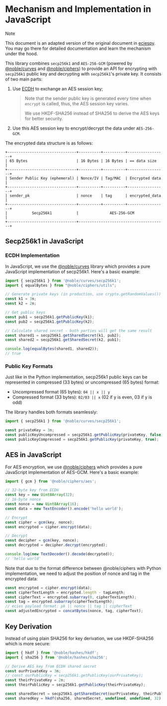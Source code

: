 # Mechanism and Implementation in JavaScript

> [!NOTE]
>
> This document is an adapted version of the original document in [eciespy](https://github.com/ecies/py/blob/master/DETAILS.md). You may go there for detailed documentation and learn the mechanism under the hood.

This library combines `secp256k1` and `AES-256-GCM` (powered by [@noble/curves](https://github.com/paulmillr/noble-curves) and [@noble/ciphers](https://github.com/paulmillr/noble-ciphers)) to provide an API for encrypting with `secp256k1` public key and decrypting with `secp256k1`'s private key. It consists of two main parts:

1. Use [ECDH](https://en.wikipedia.org/wiki/Elliptic-curve_Diffie–Hellman) to exchange an AES session key;

   > Note that the sender public key is generated every time when `encrypt` is called, thus, the AES session key varies.
   >
   > We use HKDF-SHA256 instead of SHA256 to derive the AES keys for better security.

2. Use this AES session key to encrypt/decrypt the data under `AES-256-GCM`.

The encrypted data structure is as follows:

```plaintext
+-------------------------------+----------+----------+-----------------+
| 65 Bytes                      | 16 Bytes | 16 Bytes | == data size    |
+-------------------------------+----------+----------+-----------------+
| Sender Public Key (ephemeral) | Nonce/IV | Tag/MAC  | Encrypted data  |
+-------------------------------+----------+----------+-----------------+
| sender_pk                     | nonce    | tag      | encrypted_data  |
+-------------------------------+----------+----------+-----------------+
|           Secp256k1           |              AES-256-GCM              |
+-------------------------------+---------------------------------------+
```

## Secp256k1 in JavaScript

### ECDH Implementation

In JavaScript, we use the [@noble/curves](https://github.com/paulmillr/noble-curves) library which provides a pure JavaScript implementation of secp256k1. Here's a basic example:

```typescript
import { secp256k1 } from '@noble/curves/secp256k1';
import { equalBytes } from "@noble/ciphers/utils";

// Generate private keys (in production, use crypto.getRandomValues())
const k1 = 3n;
const k2 = 2n;

// Get public keys
const pub1 = secp256k1.getPublicKey(k1);
const pub2 = secp256k1.getPublicKey(k2);

// Calculate shared secret - both parties will get the same result
const shared1 = secp256k1.getSharedSecret(k1, pub2);
const shared2 = secp256k1.getSharedSecret(k2, pub1);

console.log(equalBytes(shared1, shared2));
// true
```

### Public Key Formats

Just like in the Python implementation, secp256k1 public keys can be represented in compressed (33 bytes) or uncompressed (65 bytes) format:

- Uncompressed format (65 bytes): `04 || x || y`
- Compressed format (33 bytes): `02/03 || x` (02 if y is even, 03 if y is odd)

The library handles both formats seamlessly:

```typescript
import { secp256k1 } from '@noble/curves/secp256k1';

const privateKey = 3n;
const publicKeyUncompressed = secp256k1.getPublicKey(privateKey, false);  // 65 bytes
const publicKeyCompressed = secp256k1.getPublicKey(privateKey, true);     // 33 bytes
```

## AES in JavaScript

For AES encryption, we use [@noble/ciphers](https://github.com/paulmillr/noble-ciphers) which provides a pure JavaScript implementation of AES-GCM. Here's a basic example:

```typescript
import { gcm } from '@noble/ciphers/aes';

// 32-byte key from ECDH
const key = new Uint8Array(32);
// 16-byte nonce
const nonce = new Uint8Array(16);
const data = new TextEncoder().encode('hello world');

// Encrypt
const cipher = gcm(key, nonce);
const encrypted = cipher.encrypt(data);

// Decrypt
const decipher = gcm(key, nonce);
const decrypted = decipher.decrypt(encrypted);

console.log(new TextDecoder().decode(decrypted));
// 'hello world'
```

Note that due to the format difference between @noble/ciphers with Python implementation, we need to adjust the position of nonce and tag in the encrypted data:

```js
const encrypted = cipher.encrypt(data);
const cipherTextLength = encrypted.length - tagLength;
const cipherText = encrypted.subarray(0, cipherTextLength);
const tag = encrypted.subarray(cipherTextLength);
// ecies payload format: pk || nonce || tag || cipherText
const adjustedEncrypted = concatBytes(nonce, tag, cipherText);
```

## Key Derivation

Instead of using plain SHA256 for key derivation, we use HKDF-SHA256 which is more secure:

```typescript
import { hkdf } from '@noble/hashes/hkdf';
import { sha256 } from '@noble/hashes/sha256';

// Derive AES key from ECDH shared secret
const ourPrivateKey = 3n;
// const ourPublicKey = secp256k1.getPublicKey(ourPrivateKey);
const theirPrivateKey = 2n;
const theirPublicKey = secp256k1.getPublicKey(theirPrivateKey);

const sharedSecret = secp256k1.getSharedSecret(ourPrivateKey, theirPublicKey);
const sharedKey = hkdf(sha256, sharedSecret, undefined, undefined, 32);
```
